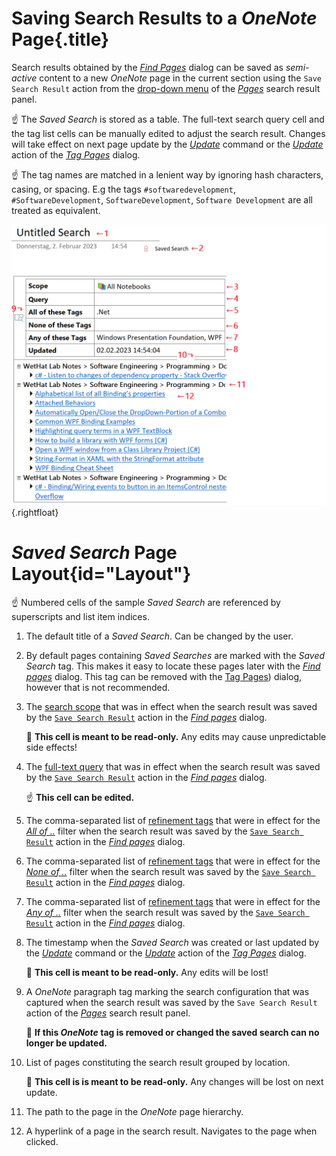 # Saving Search Results to a _OneNote_ Page{.title}

Search results obtained by the [_Find Pages_](../Finding%20Notes.md) dialog can
be saved as _semi-active_ content to a new _OneNote_ page in the current section
using the `Save Search Result` action from the
[drop-down menu](../Finding%20Notes.md#Dia-14)
of the [_Pages_](../Finding%20Notes.md#Dia-15) search result panel.

:point_up: The _Saved Search_ is stored as a table. The full-text search query cell
and the tag list cells can be manually edited to
adjust the search result. Changes will take effect
on next page update by the [_Update_](../../Update.md) command or the
[_Update_](../../Tagging%20Pages/Tagging%20Pages.md#Dia-5) action of the
[_Tag Pages_](../../Tagging%20Pages/Tagging%20Pages.md) dialog.

:point_up: The tag names are matched in a lenient way by
ignoring hash characters, casing, or spacing. E.g
the tags `#softwaredevelopment`, `#SoftwareDevelopment`, `SoftwareDevelopment`,
`Software Development` are all treated as equivalent.


![Saved Search](images/SavedSearch.png){.rightfloat}

#  _Saved Search_ Page Layout{id="Layout"}

:point_up: Numbered cells of the sample _Saved Search_ are referenced by superscripts and list item
indices.

1. The default title of a _Saved Search_. Can be changed by the user.

2. By default pages containing _Saved Searches_ are marked with the _Saved Search_
   tag. This makes it easy to locate these pages later with the
   [_Find pages_](../Finding%20Notes.md) dialog.
   This tag can be removed with the
   [Tag Pages](../../Tagging%20Pages/Tagging%20Pages.md#Dia-14)) dialog,
   however that is not recommended.

3. The [search scope](../Finding%20Notes.md#Dia-1) that was in effect
   when the search result was saved by the
   [`Save Search Result`](../Finding%20Notes.md##Dia-14) action in the
   [_Find pages_](../Finding%20Notes.md) dialog.

   :stop_sign: **This cell is meant to be read-only.**
   Any edits may cause unpredictable side effects!

4. The [full-text query](../Finding%20Notes.md#Dia-2) that was in effect when
   the search result was saved by the
   [`Save Search Result`](../Finding%20Notes.md##Dia-14) action in the
   [_Find pages_](../Finding%20Notes.md) dialog.

   :point_up: **This cell can be edited.**

5. The comma-separated list of [refinement tags](../Finding%20Notes.md#Dia-5)
   that were in effect for the [_All of .._](../Finding%20Notes.md#Dia-4) filter
   when the search result was saved by the
   [`Save Search Result`](../Finding%20Notes.md#Dia-14)
   action in the [_Find pages_](../Finding%20Notes.md#Dia-2) dialog.

6. The comma-separated list of [refinement tags](../Finding%20Notes.md#Dia-5)
   that were in effect for the [_None of .._](../Finding%20Notes.md#Dia-4) filter
   when the search
   result was saved by the [`Save Search Result`](../Finding%20Notes.md#Dia-14)
   action in the [_Find pages_](../Finding%20Notes.md#Dia-2) dialog.

7. The comma-separated list of [refinement tags](../Finding%20Notes.md#Dia-5)
   that were in effect for the [_Any of .._](../Finding%20Notes.md#Dia-4) filter
   when the search
   result was saved by the [`Save Search Result`](../Finding%20Notes.md#Dia-14)
   action in the [_Find pages_](../Finding%20Notes.md#Dia-2) dialog.

8. The timestamp when the _Saved Search_ was created or last updated
   by the [_Update_](../../Update.md) command or the
   [_Update_](../../Tagging%20Pages/Tagging%20Pages.md#Dia-5) action of the
   [_Tag Pages_](../../Tagging%20Pages/Tagging%20Pages.md) dialog.

   :stop_sign: **This cell is meant to be read-only.**
   Any edits will be lost!

9. A _OneNote_ paragraph tag marking the search configuration that was captured
   when the search result was saved by the `Save Search Result` action
   of  the [_Pages_](../Finding%20Notes.md#Dia-14) search result panel.

   :stop_sign: **If this _OneNote_ tag is removed or changed the saved search
   can no longer be updated.**

10. List of pages constituting the search result grouped by location.

    :stop_sign: **This cell is is meant to be read-only.** Any changes will
    be lost on next update.

11. The path to the page in the _OneNote_ page hierarchy.

12. A hyperlink of a page in the search result. Navigates to the page when clicked.



